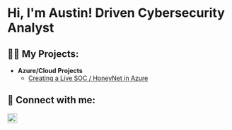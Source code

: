 <h1>Hi, I'm Austin! Driven Cybersecurity Analyst </h1>

<h2>👨‍💻 My Projects:</h2>

- <b>Azure/Cloud Projects</b>
  - [Creating a Live SOC / HoneyNet in Azure](https://github.com/portfolioAustinT)

<h2> 🤳 Connect with me:</h2>

[<img align="left" alt="Austin Tham | LinkedIn" width="22px" src="https://cdn.jsdelivr.net/npm/simple-icons@v3/icons/linkedin.svg" />][linkedin]

[linkedin]: www.linkedin.com/in/austin-tham-702176192
